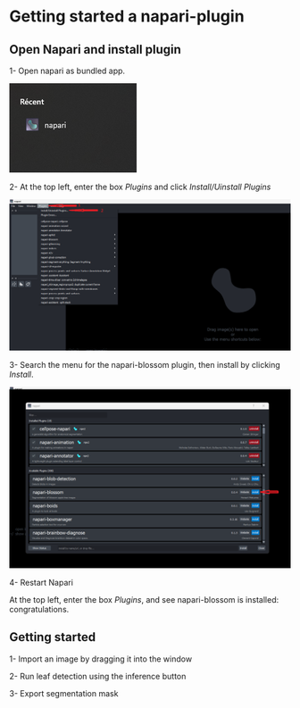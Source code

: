 # Getting started a napari-plugin

## Open Napari and install plugin

1- Open napari as bundled app.

![Alt text](napari_icon.png)

2- At the top left, enter the box *Plugins* and click *Install/Uinstall Plugins*

![Alt text](Ouvrir-1.png)

3- Search the menu for the napari-blossom plugin, then install by clicking *Install*.

![Alt text](sdqs-1.png)

4- Restart Napari

At the top left, enter the box *Plugins*, and see napari-blossom is installed: congratulations.

## Getting started

1- Import an image by dragging it into the window

2- Run leaf detection using the inference button

3- Export segmentation mask